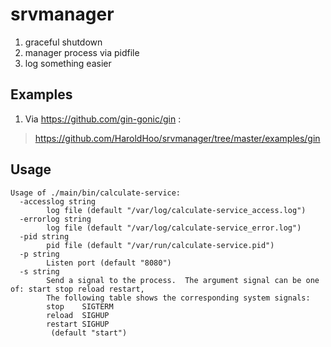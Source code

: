# srvmanager
1. graceful shutdown
2. manager process via pidfile
3. log something easier

## Examples
   1. Via https://github.com/gin-gonic/gin :
   > https://github.com/HaroldHoo/srvmanager/tree/master/examples/gin

## Usage
```
Usage of ./main/bin/calculate-service:
  -accesslog string
    	log file (default "/var/log/calculate-service_access.log")
  -errorlog string
    	log file (default "/var/log/calculate-service_error.log")
  -pid string
    	pid file (default "/var/run/calculate-service.pid")
  -p string
    	Listen port (default "8080")
  -s string
    	Send a signal to the process.  The argument signal can be one of: start stop reload restart,
    	The following table shows the corresponding system signals:
    	stop	SIGTERM
    	reload	SIGHUP
    	restart	SIGHUP
    	 (default "start")
```

